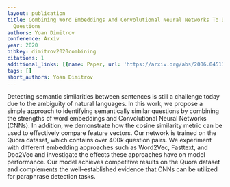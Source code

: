 ```yaml
---
layout: publication
title: Combining Word Embeddings And Convolutional Neural Networks To Detect Duplicated
  Questions
authors: Yoan Dimitrov
conference: Arxiv
year: 2020
bibkey: dimitrov2020combining
citations: 1
additional_links: [{name: Paper, url: 'https://arxiv.org/abs/2006.04513'}]
tags: []
short_authors: Yoan Dimitrov
---
```

Detecting semantic similarities between sentences is still a challenge today
due to the ambiguity of natural languages. In this work, we propose a simple
approach to identifying semantically similar questions by combining the
strengths of word embeddings and Convolutional Neural Networks (CNNs). In
addition, we demonstrate how the cosine similarity metric can be used to
effectively compare feature vectors. Our network is trained on the Quora
dataset, which contains over 400k question pairs. We experiment with different
embedding approaches such as Word2Vec, Fasttext, and Doc2Vec and investigate
the effects these approaches have on model performance. Our model achieves
competitive results on the Quora dataset and complements the well-established
evidence that CNNs can be utilized for paraphrase detection tasks.